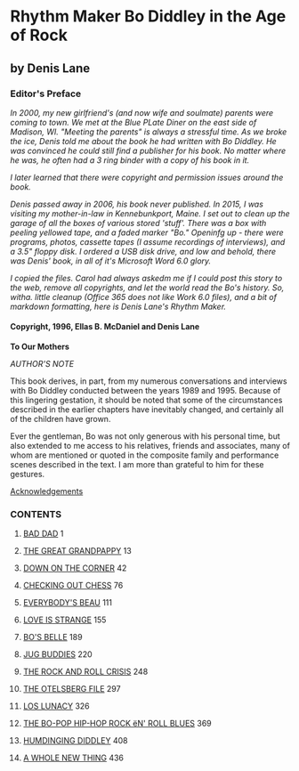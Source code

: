 # Rhythm Maker Bo Diddley in the Age of Rock
## by Denis Lane

### Editor's Preface
*In 2000, my new girlfriend's (and now wife and soulmate) parents were coming to town.  We met at the Blue PLate Diner on the east side of Madison, WI.  "Meeting the parents" is always a stressful time.  As we broke the ice, Denis told me about the book he had written with Bo Diddley.  He was convinced he could still find a publisher for his book.  No matter where he was, he often had a 3 ring binder with a copy of his book in it.*

*I later learned that there were copyright and permission issues around the book.*

*Denis passed away in 2006, his book never published.  In 2015, I was visiting my mother-in-law in Kennebunkport, Maine. I set out to clean up the garage of all the boxes of various stored 'stuff'.  There was a box with peeling yellowed tape, and a faded marker "Bo."  Openinfg up - there were programs, photos, cassette tapes (I assume recordings of interviews), and a 3.5" floppy disk.  I ordered a USB disk drive, and low and behold, there was Denis' book, in all of it's Microsoft Word 6.0 glory.*

*I copied the files. Carol had always askedm me if I could post this story to the web, remove all copyrights, and let the world read the Bo's history.  So, witha. little cleanup (Office 365 does not like Work 6.0 files), and a bit of markdown formatting, here is Denis Lane's Rhythm Maker.*



#### Copyright, 1996, Ellas B. McDaniel and Denis Lane






**To Our Mothers**



*AUTHOR'S NOTE*


This book derives, in part, from my numerous conversations and interviews with Bo Diddley conducted between the years 1989 and 1995.  Because of this lingering gestation, it should be noted that some of the circumstances described in the earlier chapters have inevitably changed, and certainly all of the children have grown.

Ever the gentleman, Bo was not only generous with his personal time, but also extended to me access to his relatives, friends and associates, many of whom are mentioned or quoted in the composite family and performance scenes described in the text.  I am more than grateful to him for these gestures.


[Acknowledgements](acknowlegements.md)

### CONTENTS


1. [BAD DAD](chapter1.md)					  1

2. [THE GREAT GRANDPAPPY](chapter2.md)					 13

3. [DOWN ON THE CORNER](chapter3.md)					 	 42

4. [CHECKING OUT CHESS](chapter4.md)					 	 76

5. [EVERYBODY'S BEAU](chapter5.md)						111

6. [LOVE IS STRANGE](chapter6.md)							155

7. [BO'S BELLE](chapter7.md)							189

8. [JUG BUDDIES](chapter8.md)								220

9. [THE ROCK AND ROLL CRISIS](chapter9.md)				248

10. [THE OTELSBERG FILE](chapter10.md)						297

11. [LOS LUNACY](chapter12.md)							326

12. [THE BO-POP HIP-HOP ROCK ëN' ROLL BLUES](chapter12.md)		369

13. [HUMDINGING DIDDLEY](chapter13.md)						408

14. [A WHOLE NEW THING](chapter14.md)						436



